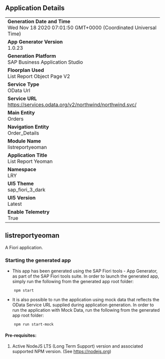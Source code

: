 ## Application Details
|               |
| ------------- |
|**Generation Date and Time**<br>Wed Nov 18 2020 07:01:50 GMT+0000 (Coordinated Universal Time)|
|**App Generator Version**<br>1.0.23|
|**Generation Platform**<br>SAP Business Application Studio|
|**Floorplan Used**<br>List Report Object Page V2|
|**Service Type**<br>OData Url|
|**Service URL**<br>https://services.odata.org/v2/northwind/northwind.svc/|
|**Main Entity**<br>Orders|
|**Navigation Entity**<br>Order_Details|
|**Module Name**<br>listreportyeoman|
|**Application Title**<br>List Report Yeoman|
|**Namespace**<br>LRY|
|**UI5 Theme**<br>sap_fiori_3_dark|
|**UI5 Version**<br>Latest |
|**Enable Telemetry**<br>True |

## listreportyeoman

A Fiori application.

### Starting the generated app

-   This app has been generated using the SAP Fiori tools - App Generator, as part of the SAP Fiori tools suite.  In order to launch the generated app, simply run the following from the generated app root folder:

```
    npm start
```

- It is also possible to run the application using mock data that reflects the OData Service URL supplied during application generation.  In order to run the application with Mock Data, run the following from the generated app root folder:

```
    npm run start-mock
```


#### Pre-requisites:

1. Active NodeJS LTS (Long Term Support) version and associated supported NPM version.  (See https://nodejs.org)


